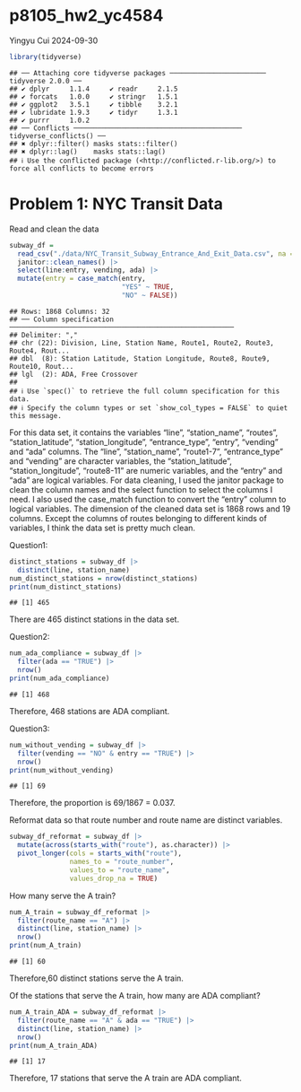 p8105_hw2_yc4584
================
Yingyu Cui
2024-09-30

``` r
library(tidyverse)
```

    ## ── Attaching core tidyverse packages ──────────────────────── tidyverse 2.0.0 ──
    ## ✔ dplyr     1.1.4     ✔ readr     2.1.5
    ## ✔ forcats   1.0.0     ✔ stringr   1.5.1
    ## ✔ ggplot2   3.5.1     ✔ tibble    3.2.1
    ## ✔ lubridate 1.9.3     ✔ tidyr     1.3.1
    ## ✔ purrr     1.0.2     
    ## ── Conflicts ────────────────────────────────────────── tidyverse_conflicts() ──
    ## ✖ dplyr::filter() masks stats::filter()
    ## ✖ dplyr::lag()    masks stats::lag()
    ## ℹ Use the conflicted package (<http://conflicted.r-lib.org/>) to force all conflicts to become errors

# Problem 1: NYC Transit Data

Read and clean the data

``` r
subway_df = 
  read_csv("./data/NYC_Transit_Subway_Entrance_And_Exit_Data.csv", na = "") |> 
  janitor::clean_names() |> 
  select(line:entry, vending, ada) |>
  mutate(entry = case_match(entry, 
                            "YES" ~ TRUE,
                            "NO" ~ FALSE))
```

    ## Rows: 1868 Columns: 32
    ## ── Column specification ────────────────────────────────────────────────────────
    ## Delimiter: ","
    ## chr (22): Division, Line, Station Name, Route1, Route2, Route3, Route4, Rout...
    ## dbl  (8): Station Latitude, Station Longitude, Route8, Route9, Route10, Rout...
    ## lgl  (2): ADA, Free Crossover
    ## 
    ## ℹ Use `spec()` to retrieve the full column specification for this data.
    ## ℹ Specify the column types or set `show_col_types = FALSE` to quiet this message.

For this data set, it contains the variables “line”, “station_name”,
“routes”, “station_latitude”, “station_longitude”, “entrance_type”,
“entry”, “vending” and “ada” columns. The “line”, “station_name”,
“route1-7”, “entrance_type” and “vending” are character variables, the
“station_latitude”, “station_longitude”, “route8-11” are numeric
variables, and the “entry” and “ada” are logical variables. For data
cleaning, I used the janitor package to clean the column names and the
select function to select the columns I need. I also used the case_match
function to convert the “entry” column to logical variables. The
dimension of the cleaned data set is 1868 rows and 19 columns. Except
the columns of routes belonging to different kinds of variables, I think
the data set is pretty much clean.

Question1:

``` r
distinct_stations = subway_df |> 
  distinct(line, station_name)
num_distinct_stations = nrow(distinct_stations)
print(num_distinct_stations)
```

    ## [1] 465

There are 465 distinct stations in the data set.

Question2:

``` r
num_ada_compliance = subway_df |> 
  filter(ada == "TRUE") |> 
  nrow()
print(num_ada_compliance)
```

    ## [1] 468

Therefore, 468 stations are ADA compliant.

Question3:

``` r
num_without_vending = subway_df |> 
  filter(vending == "NO" & entry == "TRUE") |> 
  nrow()
print(num_without_vending)
```

    ## [1] 69

Therefore, the proportion is 69/1867 = 0.037.

Reformat data so that route number and route name are distinct
variables.

``` r
subway_df_reformat = subway_df |> 
  mutate(across(starts_with("route"), as.character)) |> 
  pivot_longer(cols = starts_with("route"),
               names_to = "route_number", 
               values_to = "route_name",
               values_drop_na = TRUE)
```

How many serve the A train?

``` r
num_A_train = subway_df_reformat |> 
  filter(route_name == "A") |> 
  distinct(line, station_name) |> 
  nrow()
print(num_A_train)
```

    ## [1] 60

Therefore,60 distinct stations serve the A train.

Of the stations that serve the A train, how many are ADA compliant?

``` r
num_A_train_ADA = subway_df_reformat |> 
  filter(route_name == "A" & ada == "TRUE") |> 
  distinct(line, station_name) |> 
  nrow()
print(num_A_train_ADA)
```

    ## [1] 17

Therefore, 17 stations that serve the A train are ADA compliant.
